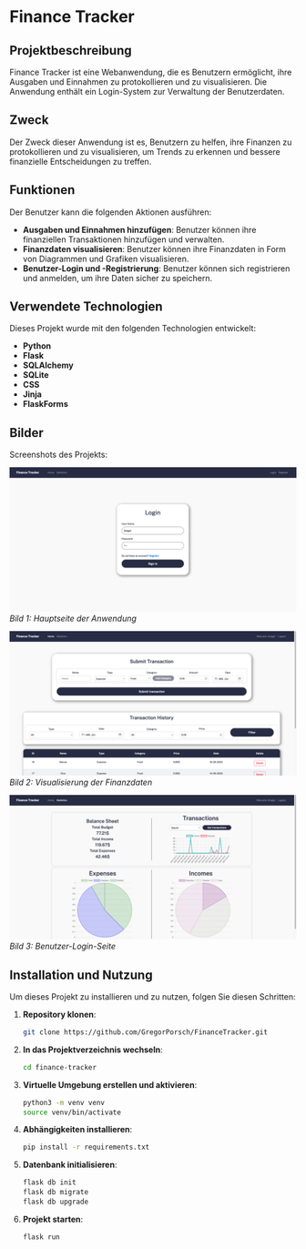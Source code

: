 # Finance Tracker

## Projektbeschreibung

Finance Tracker ist eine Webanwendung, die es Benutzern ermöglicht, ihre Ausgaben und Einnahmen zu protokollieren und zu visualisieren. Die Anwendung enthält ein Login-System zur Verwaltung der Benutzerdaten.

## Zweck

Der Zweck dieser Anwendung ist es, Benutzern zu helfen, ihre Finanzen zu protokollieren und zu visualisieren, um Trends zu erkennen und bessere finanzielle Entscheidungen zu treffen.

## Funktionen

Der Benutzer kann die folgenden Aktionen ausführen:

- **Ausgaben und Einnahmen hinzufügen**: Benutzer können ihre finanziellen Transaktionen hinzufügen und verwalten.
- **Finanzdaten visualisieren**: Benutzer können ihre Finanzdaten in Form von Diagrammen und Grafiken visualisieren.
- **Benutzer-Login und -Registrierung**: Benutzer können sich registrieren und anmelden, um ihre Daten sicher zu speichern.

## Verwendete Technologien

Dieses Projekt wurde mit den folgenden Technologien entwickelt:

- **Python**
- **Flask**
- **SQLAlchemy**
- **SQLite**
- **CSS**
- **Jinja**
- **FlaskForms**

## Bilder

Screenshots des Projekts:

![Bild 1](./img/README_img_1.png)
_Bild 1: Hauptseite der Anwendung_

![Bild 2](./img/README_img_2.png)
_Bild 2: Visualisierung der Finanzdaten_

![Bild 3](./img/README_img_3.png)
_Bild 3: Benutzer-Login-Seite_

## Installation und Nutzung

Um dieses Projekt zu installieren und zu nutzen, folgen Sie diesen Schritten:

1. **Repository klonen**:
   ```bash
   git clone https://github.com/GregorPorsch/FinanceTracker.git
   ```
2. **In das Projektverzeichnis wechseln**:
   ```bash
   cd finance-tracker
   ```
3. **Virtuelle Umgebung erstellen und aktivieren**:
   ```bash
   python3 -m venv venv
   source venv/bin/activate
   ```
4. **Abhängigkeiten installieren**:
   ```bash
   pip install -r requirements.txt
   ```
5. **Datenbank initialisieren**:
   ```bash
   flask db init
   flask db migrate
   flask db upgrade
   ```
6. **Projekt starten**:
   ```bash
   flask run
   ```
